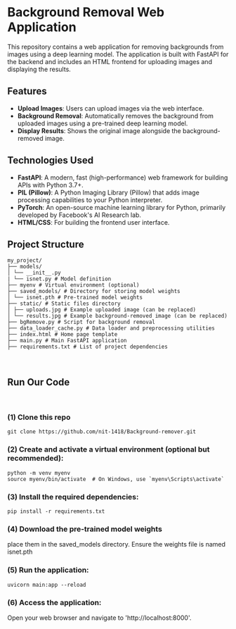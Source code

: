# Background Removal Web Application

This repository contains a web application for removing backgrounds from images using a deep learning model. The application is built with FastAPI for the backend and includes an HTML frontend for uploading images and displaying the results.

## Features

- **Upload Images**: Users can upload images via the web interface.
- **Background Removal**: Automatically removes the background from uploaded images using a pre-trained deep learning model.
- **Display Results**: Shows the original image alongside the background-removed image.

## Technologies Used

- **FastAPI**: A modern, fast (high-performance) web framework for building APIs with Python 3.7+.
- **PIL (Pillow)**: A Python Imaging Library (Pillow) that adds image processing capabilities to your Python interpreter.
- **PyTorch**: An open-source machine learning library for Python, primarily developed by Facebook's AI Research lab.
- **HTML/CSS**: For building the frontend user interface.

## Project Structure
```
my_project/
├── models/
│ └── __init__.py
| └── isnet.py # Model definition
├── myenv # Virtual environment (optional)
├── saved_models/ # Directory for storing model weights
│ └── isnet.pth # Pre-trained model weights
├── static/ # Static files directory
│ ├── uploads.jpg # Example uploaded image (can be replaced)
│ └── results.jpg # Example background-removed image (can be replaced)
├── bgRemove.py # Script for background removal
├── data_loader_cache.py # Data loader and preprocessing utilities
├── index.html # Home page template
├── main.py # Main FastAPI application
├── requirements.txt # List of project dependencies
```

<br>

## Run Our Code

<br>


### (1) Clone this repo
```
git clone https://github.com/nit-1418/Background-remover.git
```

### (2) Create and activate a virtual environment (optional but recommended):
```
python -m venv myenv
source myenv/bin/activate  # On Windows, use `myenv\Scripts\activate`

```

### (3) Install the required dependencies:
```
pip install -r requirements.txt
```

### (4) Download the pre-trained model weights
place them in the saved_models directory. Ensure the weights file is named isnet.pth


### (5) Run the application:
```
uvicorn main:app --reload

```

### (6) Access the application:
Open your web browser and navigate to 'http://localhost:8000'.
